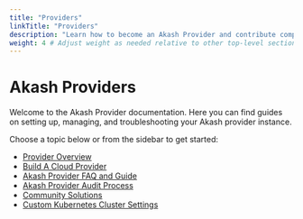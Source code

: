 ```yaml
---
title: "Providers"
linkTitle: "Providers"
description: "Learn how to become an Akash Provider and contribute compute resources to the network."
weight: 4 # Adjust weight as needed relative to other top-level sections
---
```


# Akash Providers

Welcome to the Akash Provider documentation. Here you can find guides on setting up, managing, and troubleshooting your Akash provider instance.

Choose a topic below or from the sidebar to get started:

- [Provider Overview](/docs/providers/intro/)
- [Build A Cloud Provider](/docs/providers/build-a-cloud-provider/)
- [Akash Provider FAQ and Guide](/docs/providers/provider-faq-and-guide/)
- [Akash Provider Audit Process](/docs/providers/provider-audit-process/)
- [Community Solutions](/docs/providers/community-solutions/)
- [Custom Kubernetes Cluster Settings](/docs/providers/custom-kubernetes-cluster-settings/) 
